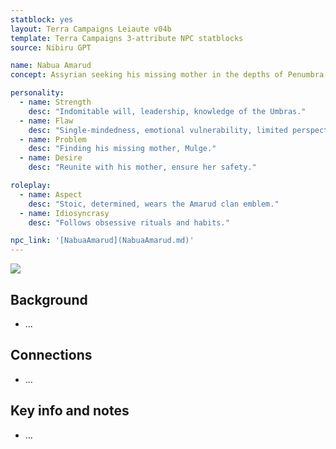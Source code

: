 ```yaml
---
statblock: yes
layout: Terra Campaigns Leiaute v04b
template: Terra Campaigns 3-attribute NPC statblocks
source: Nibiru GPT

name: Nabua Amarud
concept: Assyrian seeking his missing mother in the depths of Penumbra

personality:
  - name: Strength
    desc: "Indomitable will, leadership, knowledge of the Umbras."
  - name: Flaw
    desc: "Single-mindedness, emotional vulnerability, limited perspective."
  - name: Problem
    desc: "Finding his missing mother, Mulge."
  - name: Desire
    desc: "Reunite with his mother, ensure her safety."

roleplay:
  - name: Aspect
    desc: "Stoic, determined, wears the Amarud clan emblem."
  - name: Idiosyncrasy
    desc: "Follows obsessive rituals and habits."

npc_link: '[NabuaAmarud](NabuaAmarud.md)'
---
```


![](https://i.imgur.com/309znJG.png)

## Background
- ...

## Connections
- ...

## Key info and notes
- ...

